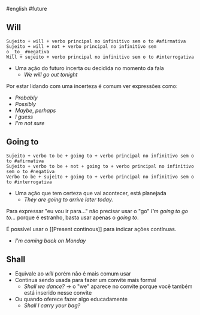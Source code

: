 #english #future

## Will

```shell
Sujeito + will + verbo principal no infinitivo sem o to #afirmativa
Sujeito + will + not + verbo principal no infinitivo sem o _to_ #negativa
Will + sujeito + verbo principal no infinitivo sem o to #interrogativa
```

- Uma ação do futuro incerta ou decidida no momento da fala
	- _We will go out_ _tonight_

Por estar lidando com uma incerteza é comum ver expressões como:
- *Probably*
- *Possibly*
- *Maybe*, *perhaps*
- *I guess*
- *I'm not sure*
## Going to

```shell
Sujeito + verbo to be + going to + verbo principal no infinitivo sem o to #afirmativa
Sujeito + verbo to be + not + going to + verbo principal no infinitivo sem o to #negativa
Verbo to be + sujeito + going to + verbo principal no infinitivo sem o to #interrogativa
```

- Uma ação que tem certeza que vai acontecer, está planejada
	- _They are going to arrive later today._

Para expressar "eu vou ir para..." não precisar usar o "go" *I'm going to go to...* porque é estranho, basta usar apenas o *going to*.

É possível usar o [[Present continous]] para indicar ações contínuas.
- *I'm coming back on Monday*

## Shall

- Equivale ao *will* porém não é mais comum usar
- Continua sendo usada para fazer um convite mais formal
	- *Shall we dance?* -> o "we" aparece no convite porque você também está inserido nesse convite
- Ou quando oferece fazer algo educadamente
	- *Shall I carry your bag?*